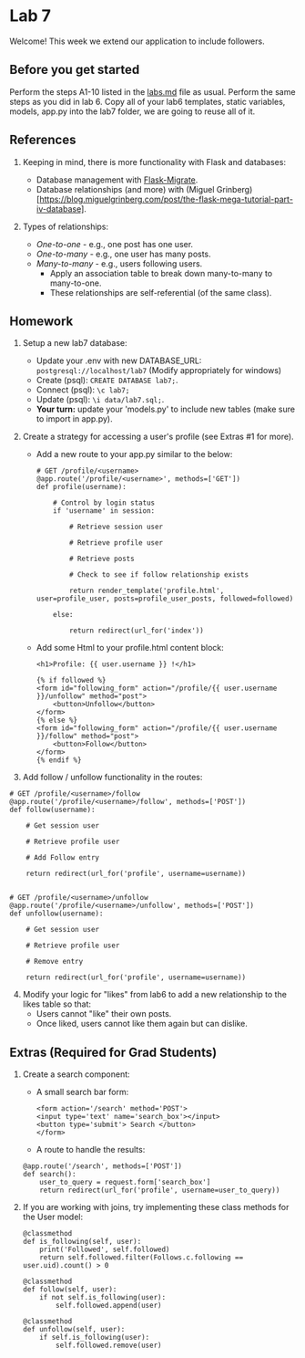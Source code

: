 # Lab 7

Welcome! This week we extend our application to include followers.

## Before you get started

Perform the steps A1-10 listed in the [labs.md](../lab0/labs.md) file as usual.
Perform the same steps as you did in lab 6.
Copy all of your lab6 templates, static variables, models, app.py into the lab7 folder, we are going to reuse all of it.

## References 

1. Keeping in mind, there is more functionality with Flask and databases:
    + Database management with [Flask-Migrate](https://flask-migrate.readthedocs.io/en/latest/).
    + Database relationships (and more) with (Miguel Grinberg)[https://blog.miguelgrinberg.com/post/the-flask-mega-tutorial-part-iv-database].

2. Types of relationships:
    + *One-to-one* - e.g., one post has one user.
    + *One-to-many* - e.g., one user has many posts.
    + *Many-to-many* - e.g., users following users.
        + Apply an association table to break down many-to-many to many-to-one.
        + These relationships are self-referential (of the same class).

## Homework
1. Setup a new lab7 database:
    + Update your .env with new DATABASE_URL: `postgresql://localhost/lab7` (Modify appropriately for windows)
    + Create (psql): `CREATE DATABASE lab7;`.
    + Connect (psql): `\c lab7;`
    + Update (psql): `\i data/lab7.sql;`.
    + **Your turn:** update your 'models.py' to include new tables (make sure to import in app.py).
    
2. Create a strategy for accessing a user's profile (see Extras #1 for more).
    + Add a new route to your app.py similar to the below:
        ```
        # GET /profile/<username>
        @app.route('/profile/<username>', methods=['GET'])
        def profile(username):
        
            # Control by login status
            if 'username' in session:
        
                # Retrieve session user
                
                # Retrieve profile user
        
                # Retrieve posts
        
                # Check to see if follow relationship exists
        
                return render_template('profile.html', user=profile_user, posts=profile_user_posts, followed=followed)
        
            else: 
        
                return redirect(url_for('index'))
        
        ```
    + Add some Html to your profile.html content block:
        ```
        <h1>Profile: {{ user.username }} !</h1>
        
        {% if followed %}
        <form id="following_form" action="/profile/{{ user.username }}/unfollow" method="post">
            <button>Unfollow</button>
        </form>
        {% else %}
        <form id="following_form" action="/profile/{{ user.username }}/follow" method="post">
            <button>Follow</button>
        </form>
        {% endif %}
        ```
3. Add follow / unfollow functionality in the routes:
```
# GET /profile/<username>/follow
@app.route('/profile/<username>/follow', methods=['POST'])
def follow(username):

    # Get session user

    # Retrieve profile user

    # Add Follow entry

    return redirect(url_for('profile', username=username))


# GET /profile/<username>/unfollow
@app.route('/profile/<username>/unfollow', methods=['POST'])
def unfollow(username):

    # Get session user

    # Retrieve profile user

    # Remove entry

    return redirect(url_for('profile', username=username))
```

4. Modify your logic for "likes" from lab6 to add a new relationship to the likes table so that:
    + Users cannot "like" their own posts.
    + Once liked, users cannot like them again but can dislike.

    
## Extras (Required for Grad Students)
1. Create a search component:
    + A small search bar form:
        ```
        <form action='/search' method='POST'>
        <input type='text' name='search_box'></input>
        <button type='submit'> Search </button>
        </form>
        ```
    + A route to handle the results:
    ```
    @app.route('/search', methods=['POST'])
    def search():
        user_to_query = request.form['search_box']
        return redirect(url_for('profile', username=user_to_query))
    ```
   
2. If you are working with joins, try implementing these class methods for the User model:
    ```
    @classmethod
    def is_following(self, user):
        print('Followed', self.followed)
        return self.followed.filter(Follows.c.following == user.uid).count() > 0
    
    @classmethod
    def follow(self, user):
        if not self.is_following(user):
            self.followed.append(user)
    
    @classmethod
    def unfollow(self, user):
        if self.is_following(user):
            self.followed.remove(user)
    ```